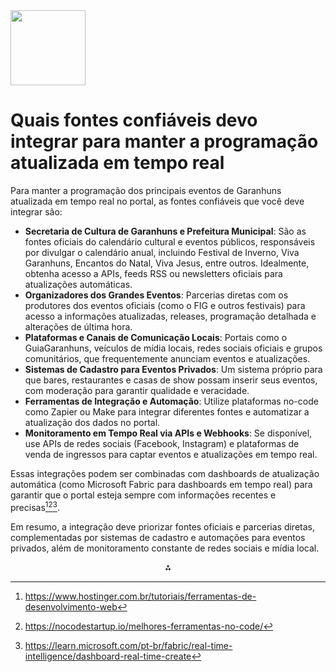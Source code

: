 <img src="https://r2cdn.perplexity.ai/pplx-full-logo-primary-dark%402x.png" class="logo" width="120"/>

# Quais fontes confiáveis devo integrar para manter a programação atualizada em tempo real

Para manter a programação dos principais eventos de Garanhuns atualizada em tempo real no portal, as fontes confiáveis que você deve integrar são:

- **Secretaria de Cultura de Garanhuns e Prefeitura Municipal**: São as fontes oficiais do calendário cultural e eventos públicos, responsáveis por divulgar o calendário anual, incluindo Festival de Inverno, Viva Garanhuns, Encantos do Natal, Viva Jesus, entre outros. Idealmente, obtenha acesso a APIs, feeds RSS ou newsletters oficiais para atualizações automáticas.
- **Organizadores dos Grandes Eventos**: Parcerias diretas com os produtores dos eventos oficiais (como o FIG e outros festivais) para acesso a informações atualizadas, releases, programação detalhada e alterações de última hora.
- **Plataformas e Canais de Comunicação Locais**: Portais como o GuiaGaranhuns, veículos de mídia locais, redes sociais oficiais e grupos comunitários, que frequentemente anunciam eventos e atualizações.
- **Sistemas de Cadastro para Eventos Privados**: Um sistema próprio para que bares, restaurantes e casas de show possam inserir seus eventos, com moderação para garantir qualidade e veracidade.
- **Ferramentas de Integração e Automação**: Utilize plataformas no-code como Zapier ou Make para integrar diferentes fontes e automatizar a atualização dos dados no portal.
- **Monitoramento em Tempo Real via APIs e Webhooks**: Se disponível, use APIs de redes sociais (Facebook, Instagram) e plataformas de venda de ingressos para captar eventos e atualizações em tempo real.

Essas integrações podem ser combinadas com dashboards de atualização automática (como Microsoft Fabric para dashboards em tempo real) para garantir que o portal esteja sempre com informações recentes e precisas[^2][^3][^4].

Em resumo, a integração deve priorizar fontes oficiais e parcerias diretas, complementadas por sistemas de cadastro e automações para eventos privados, além de monitoramento constante de redes sociais e mídia local.

<div style="text-align: center">⁂</div>

[^1]: https://kinsta.com/pt/blog/melhores-fontes-de-programacao/

[^2]: https://www.hostinger.com.br/tutoriais/ferramentas-de-desenvolvimento-web

[^3]: https://nocodestartup.io/melhores-ferramentas-no-code/

[^4]: https://learn.microsoft.com/pt-br/fabric/real-time-intelligence/dashboard-real-time-create

[^5]: https://clickup.com/pt-BR/blog/63248/alternativas-ao-chatgpt

[^6]: https://www.astera.com/pt/knowledge-center/what-is-etl-tool/

[^7]: https://www.objective.com.br/insights/linguagem-de-programacao/

[^8]: https://www.locaweb.com.br/blog/temas/codigo-aberto/ia-para-programacao/

